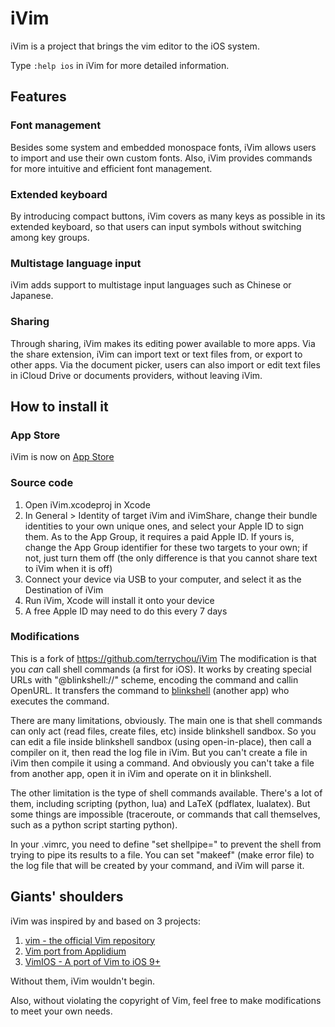# iVim

iVim is a project that brings the vim editor to the iOS system.

Type `:help ios` in iVim for more detailed information.

## Features

### Font management

Besides some system and embedded monospace fonts, iVim allows users to import and use their own custom fonts.
Also, iVim provides commands for more intuitive and efficient font management.

### Extended keyboard

By introducing compact buttons, iVim covers as many keys as possible in its extended keyboard, so that users can input symbols without switching among key groups.

### Multistage language input

iVim adds support to multistage input languages such as Chinese or Japanese. 

### Sharing

Through sharing, iVim makes its editing power available to more apps.
Via the share extension, iVim can import text or text files from, or export to other apps.
Via the document picker, users can also import or edit text files in iCloud Drive or documents providers, without leaving iVim.


## How to install it

### App Store
iVim is now on [App Store](https://itunes.apple.com/us/app/ivim/id1266544660?mt=8)

### Source code
1. Open iVim.xcodeproj in Xcode
2. In General > Identity of target iVim and iVimShare, change their bundle identities to your own unique ones, and select your Apple ID to sign them. As to the App Group, it requires a paid Apple ID. If yours is, change the App Group identifier for these two targets to your own; if not, just turn them off (the only difference is that you cannot share text to iVim when it is off)
3. Connect your device via USB to your computer, and select it as the Destination of iVim
4. Run iVim, Xcode will install it onto your device
5. A free Apple ID may need to do this every 7 days

### Modifications

This is a fork of https://github.com/terrychou/iVim
The modification is that you *can* call shell commands (a first for iOS). 
It works by creating special URLs with "@blinkshell://" scheme, encoding the command and callin OpenURL. It transfers the command to [blinkshell](https://github.com/holzschu/blink) (another app) who executes the command. 

There are many limitations, obviously. The main one is that shell commands can only act (read files, create files, etc) inside blinkshell sandbox. So you can edit a file inside blinkshell sandbox (using open-in-place), then call a compiler on it, then read the log file in iVim. But you can't create a file in iVim then compile it using a command. And obviously you can't take a file from another app, open it in iVim and operate on it in blinkshell. 

The other limitation is the type of shell commands available. There's a lot of them, including scripting (python, lua) and LaTeX (pdflatex, lualatex). But some things are impossible (traceroute, or commands that call themselves, such as a python script starting python). 

In your .vimrc, you need to define "set shellpipe=" to prevent the shell from trying to pipe its results to a file. 
You can set "makeef" (make error file) to the log file that will be created by your command, and iVim will parse it.

## Giants' shoulders

iVim was inspired by and based on 3 projects:
1. [vim - the official Vim repository](https://github.com/vim/vim)
2. [Vim port from Applidium](https://github.com/applidium/Vim)
3. [VimIOS - A port of Vim to iOS 9+](https://github.com/larki/VimIOS)

Without them, iVim wouldn't begin.

Also, without violating the copyright of Vim, feel free to make modifications to meet your own needs.
